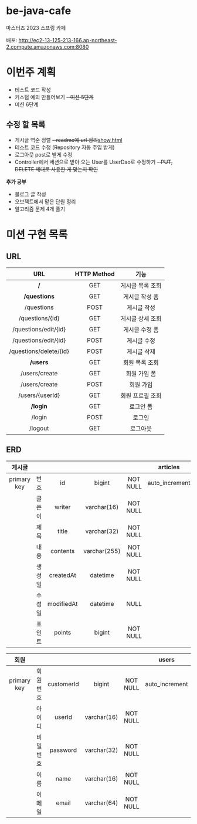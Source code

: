 # be-java-cafe
마스터즈 2023 스프링 카페 

배포: http://ec2-13-125-213-166.ap-northeast-2.compute.amazonaws.com:8080

# 이번주 계획

- 테스트 코드 작성
- 커스텀 예외 만들어보기
~~- 미션 5단계~~
- 미션 6단계

## 수정 할 목록
- 게시글 역순 정렬
~~- readme에 url 정리~~[show.html](src%2Fmain%2Fresources%2Ftemplates%2Fqna%2Fshow.html)
- 테스트 코드 수정 (Repository 자동 주입 받게)
- 로그아웃 post로 받게 수정
- Controller에서 세션으로 받아 오는 User를 UserDao로 수정하기
~~- PUT, DELETE 제대로 사용한 게 맞는지 확인~~

**추가 공부**

- 블로그 글 작성
- 오브젝트에서 맡은 단원 정리
- 알고리즘 문제 4개 풀기


# 미션 구현 목록
## URL

|           URL           | HTTP Method |    기능     |
|:-----------------------:|:-----------:|:---------:|
|         **\/**          |     GET     | 게시글 목록 조회 |
|     **\/questions**     |     GET     | 게시글 작성 폼  |
|       \/questions       |    POST     |  게시글 작성   |
|    \/questions/{id}     |     GET     | 게시글 상세 조회 |
|  \/questions/edit/{id}  |     GET     | 게시글 수정 폼  |
|  \/questions/edit/{id}  |    POST     |  게시글 수정   |
| \/questions/delete/{id} |    POST     |  게시글 삭제   |
|       **\/users**       |     GET     | 회원 목록 조회  |
|     \/users/create      |     GET     |  회원 가입 폼  |
|     \/users/create      |    POST     |   회원 가입   |
|    \/users/{userId}     |     GET     | 회원 프로필 조회 |
|       **\/login**       |     GET     |   로그인 폼   |
|         \/login         |    POST     |    로그인    |
|        \/logout         |     GET     |   로그아웃    |


## ERD


|     게시글     |     |            |              |          |    articles    |
|:-----------:|:---:|:----------:|:------------:|:--------:|:--------------:|
| primary key | 번호  |     id     |    bigint    | NOT NULL | auto_increment |
|             | 글쓴이 |   writer   | varchar(16)  | NOT NULL |                |
|             | 제목  |   title    | varchar(32)  | NOT NULL |                |
|             | 내용  |  contents  | varchar(255) | NOT NULL |                |
|             | 생성일 | createdAt  |   datetime   | NOT NULL |                |
|             | 수정일 | modifiedAt |   datetime   |   NULL   |                |
|             | 포인트 |   points   |    bigint    | NOT NULL |                |

|     회원      |      |            |             |          |     users      |
|:-----------:|:----:|:----------:|:-----------:|:--------:|:--------------:|
| primary key | 회원번호 | customerId |   bigint    | NOT NULL | auto_increment |
|             | 아이디  |   userId   | varchar(16) | NOT NULL |                |
|             | 비밀번호 |  password  | varchar(32) | NOT NULL |                |
|             |  이름  |    name    | varchar(16) | NOT NULL |                |
|             | 이메일  |   email    | varchar(64) | NOT NULL |                |


